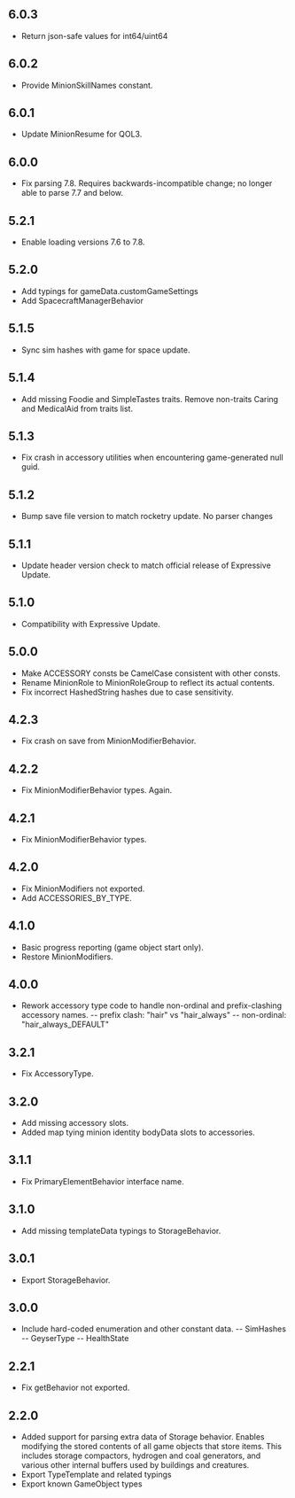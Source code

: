 ## 6.0.3

- Return json-safe values for int64/uint64

## 6.0.2

- Provide MinionSkillNames constant.

## 6.0.1

- Update MinionResume for QOL3.

## 6.0.0

- Fix parsing 7.8. Requires backwards-incompatible change; no longer able to parse 7.7 and below.

## 5.2.1

- Enable loading versions 7.6 to 7.8.

## 5.2.0

- Add typings for gameData.customGameSettings
- Add SpacecraftManagerBehavior

## 5.1.5

- Sync sim hashes with game for space update.

## 5.1.4

- Add missing Foodie and SimpleTastes traits. Remove non-traits Caring and MedicalAid from traits list.

## 5.1.3

- Fix crash in accessory utilities when encountering game-generated null guid.

## 5.1.2

- Bump save file version to match rocketry update. No parser changes

## 5.1.1

- Update header version check to match official release of Expressive Update.

## 5.1.0

- Compatibility with Expressive Update.

## 5.0.0

- Make ACCESSORY consts be CamelCase consistent with other consts.
- Rename MinionRole to MinionRoleGroup to reflect its actual contents.
- Fix incorrect HashedString hashes due to case sensitivity.

## 4.2.3

- Fix crash on save from MinionModifierBehavior.

## 4.2.2

- Fix MinionModifierBehavior types. Again.

## 4.2.1

- Fix MinionModifierBehavior types.

## 4.2.0

- Fix MinionModifiers not exported.
- Add ACCESSORIES_BY_TYPE.

## 4.1.0

- Basic progress reporting (game object start only).
- Restore MinionModifiers.

## 4.0.0

- Rework accessory type code to handle non-ordinal and prefix-clashing accessory names.
  -- prefix clash: "hair" vs "hair_always"
  -- non-ordinal: "hair_always_DEFAULT"

## 3.2.1

- Fix AccessoryType.

## 3.2.0

- Add missing accessory slots.
- Added map tying minion identity bodyData slots to accessories.

## 3.1.1

- Fix PrimaryElementBehavior interface name.

## 3.1.0

- Add missing templateData typings to StorageBehavior.

## 3.0.1

- Export StorageBehavior.

## 3.0.0

- Include hard-coded enumeration and other constant data.
  -- SimHashes
  -- GeyserType
  -- HealthState

## 2.2.1

- Fix getBehavior not exported.

## 2.2.0

- Added support for parsing extra data of Storage behavior.
  Enables modifying the stored contents of all game objects that store items. This includes storage compactors, hydrogen and coal generators, and various other internal buffers used by buildings and creatures.
- Export TypeTemplate and related typings
- Export known GameObject types
